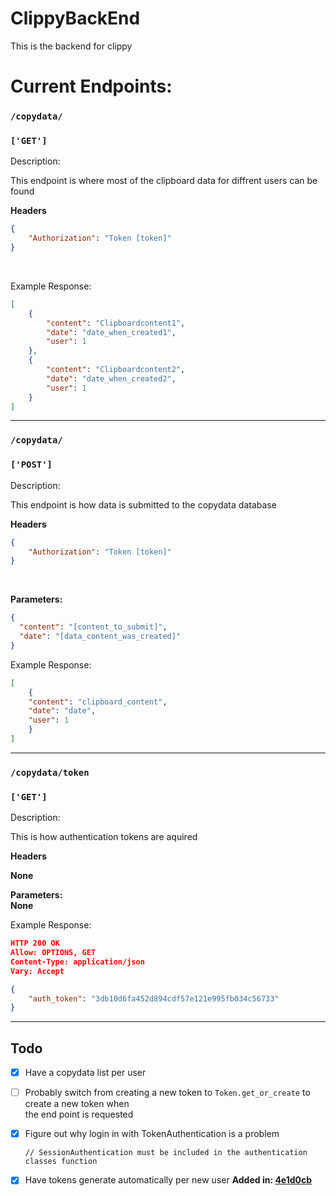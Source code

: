 # ClippyBackEnd
This is the backend for clippy


# Current Endpoints:

### `/copydata/`
### `['GET']`

Description:

This endpoint is where most of the clipboard data for diffrent users can be found

**Headers**
<br/>

```json
{
    "Authorization": "Token [token]"
}
```
<br/>


Example Response:
```json
[
    {
        "content": "Clipboardcontent1",
        "date": "date_when_created1",
        "user": 1
    },
    {
        "content": "Clipboardcontent2",
        "date": "date_when_created2",
        "user": 1
    }
]
```
***

### `/copydata/`
### `['POST']`

Description:

This endpoint is how data is submitted to the copydata database

**Headers**
<br/>

```json
{
    "Authorization": "Token [token]"
}
```
<br/>

**Parameters:**<br/>
```json
{
  "content": "[content_to_submit]",
  "date": "[data_content_was_created]"
}
```


Example Response:
```json
[
    {
    "content": "clipboard_content",
    "date": "date",
    "user": 1
    }
]
```
***

### `/copydata/token`
### `['GET']`

Description:

This is how authentication tokens are aquired

**Headers**
<br/>

**None**
<br/>

**Parameters:**<br/>
**None**


Example Response:
```json
HTTP 200 OK
Allow: OPTIONS, GET
Content-Type: application/json
Vary: Accept

{
    "auth_token": "3db10d6fa452d894cdf57e121e995fb034c56733"
}
```
***

## Todo

- [x] Have a copydata list per user

- [ ] Probably switch from creating a new token to `Token.get_or_create` to create a new token when <br/> the end point is requested

- [x] Figure out why login in with TokenAuthentication is a problem

      // SessionAuthentication must be included in the authentication classes function


- [x] Have tokens generate automatically per new user **Added in: [4e1d0cb](https://github.com/Jarmahent/ClippyBackEnd/commit/4e1d0cb74da64fa8b591fb4a8f34e8437f9f90f4)**
